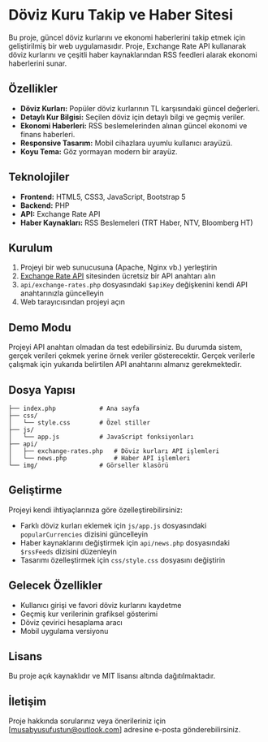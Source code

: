 # Döviz Kuru Takip ve Haber Sitesi

Bu proje, güncel döviz kurlarını ve ekonomi haberlerini takip etmek için geliştirilmiş bir web uygulamasıdır. Proje, Exchange Rate API kullanarak döviz kurlarını ve çeşitli haber kaynaklarından RSS feedleri alarak ekonomi haberlerini sunar.

## Özellikler

- **Döviz Kurları:** Popüler döviz kurlarının TL karşısındaki güncel değerleri.
- **Detaylı Kur Bilgisi:** Seçilen döviz için detaylı bilgi ve geçmiş veriler.
- **Ekonomi Haberleri:** RSS beslemelerinden alınan güncel ekonomi ve finans haberleri.
- **Responsive Tasarım:** Mobil cihazlara uyumlu kullanıcı arayüzü.
- **Koyu Tema:** Göz yormayan modern bir arayüz.

## Teknolojiler

- **Frontend:** HTML5, CSS3, JavaScript, Bootstrap 5
- **Backend:** PHP
- **API:** Exchange Rate API
- **Haber Kaynakları:** RSS Beslemeleri (TRT Haber, NTV, Bloomberg HT)

## Kurulum

1. Projeyi bir web sunucusuna (Apache, Nginx vb.) yerleştirin
2. [Exchange Rate API](https://www.exchangerate-api.com/) sitesinden ücretsiz bir API anahtarı alın
3. `api/exchange-rates.php` dosyasındaki `$apiKey` değişkenini kendi API anahtarınızla güncelleyin
4. Web tarayıcısından projeyi açın

## Demo Modu

Projeyi API anahtarı olmadan da test edebilirsiniz. Bu durumda sistem, gerçek verileri çekmek yerine örnek veriler gösterecektir. Gerçek verilerle çalışmak için yukarıda belirtilen API anahtarını almanız gerekmektedir.

## Dosya Yapısı

```
├── index.php            # Ana sayfa
├── css/
│   └── style.css        # Özel stiller
├── js/
│   └── app.js           # JavaScript fonksiyonları
├── api/
│   ├── exchange-rates.php   # Döviz kurları API işlemleri
│   └── news.php             # Haber API işlemleri
└── img/                 # Görseller klasörü
```

## Geliştirme

Projeyi kendi ihtiyaçlarınıza göre özelleştirebilirsiniz:

- Farklı döviz kurları eklemek için `js/app.js` dosyasındaki `popularCurrencies` dizisini güncelleyin
- Haber kaynaklarını değiştirmek için `api/news.php` dosyasındaki `$rssFeeds` dizisini düzenleyin
- Tasarımı özelleştirmek için `css/style.css` dosyasını değiştirin

## Gelecek Özellikler

- Kullanıcı girişi ve favori döviz kurlarını kaydetme
- Geçmiş kur verilerinin grafiksel gösterimi
- Döviz çevirici hesaplama aracı
- Mobil uygulama versiyonu

## Lisans

Bu proje açık kaynaklıdır ve MIT lisansı altında dağıtılmaktadır.

## İletişim

Proje hakkında sorularınız veya önerileriniz için [musabyusufustun@outlook.com] adresine e-posta gönderebilirsiniz.

